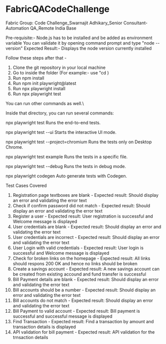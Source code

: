 # FabricQACodeChallenge

Fabric Group: Code Challenge_Swarnajit Adhikary_Senior Consultant-Automation QA_Remote India Base

Pre-requisite:- Node.js has to be installed and be added as environment variable
You can validate it by opening command prompt and type "node --version"
Expected Result:- Displays the node version currently installed

Follow these steps after that -

1. Clone the git repository in your local machine
2. Go to inside the folder (For example:- use "cd <your folderPath>)
3. Run npm install
4. Run npm init playwright@latest
5. Run npx playwright install
6. Run npx playwright test

You can run other commands as well.\

Inside that directory, you can run several commands:

npx playwright test
Runs the end-to-end tests.

npx playwright test --ui
Starts the interactive UI mode.

npx playwright test --project=chromium
Runs the tests only on Desktop Chrome.

npx playwright test example
Runs the tests in a specific file.

npx playwright test --debug
Runs the tests in debug mode.

npx playwright codegen
Auto generate tests with Codegen.

Test Cases Covered

1. Registration page textboxes are blank - Expected result: Should display an error and validating the error text
2. Check if confirm password did not match - Expected result: Should display an error and validating the error text
3. Register a user - Expected result: User registration is successful and Welcome message is displayed
4. User credentials are blank - Expected result: Should display an error and validating the error text
5. User credentials are incorrect - Expected result: Should display an error and validating the error text
6. User Login with valid credentials - Expected result: User login is successful and Welcome message is displayed
7. Check for broken links on the homepage - Expected result: All links should respons 200 OK and hence no links should be broken
8. Create a savings account - Expected result: A new savings account can be created from existing accound and fund transfer is successful
9. Bill Payment details are blank - Expected result: Should display an error and validating the error text
10. Bill accounts should be a number - Expected result: Should display an error and validating the error text
11. Bill accounts do not match - Expected result: Should display an error and validating the error text
12. Bill Payment to valid account - Expected result: Bill payment is successful and successful message is displayed
13. Find Transaction - Expected result: Find a transaction by amount and transaction details is displayed
14. API validation for bill payment - Expected result: API validation for the trnsaction details
